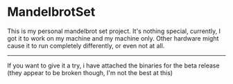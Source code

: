 # MandelbrotSet
<p>This is my personal mandelbrot set project. It's nothing special, currently, I got it to work on my machine and my machine only. Other hardware might cause it to
run completely differently, or even not at all.<br></p>
<hr style="height:1px !important;">
<p>If you want to give it a try, i have attached the binaries for the beta release (they appear to be broken though, I'm not the best at this)</p>
